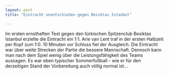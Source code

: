 ```yaml
---
layout: post
title: "Eintracht unentschieden gegen Besiktas Istanbul"

---
```


Im ersten ernsthaften Test gegen den türkischen Spitzenclub Besiktas Istanbul erzielte die Eintracht ein 1:1. Arie van Lent traf in der ersten Halbzeit per Kopf zum 1:0. 10 Minuten vor Schluss fiel der Ausgleich. Die Eintracht war über weite Strecken der Partie die bessere Mannschaft. Dennoch kann man nach dem Spiel wenig über die Leistungsfähigkeit des Teams aussagen. Es war eben typischer Sommerfußball - wie er für den derzeitigen Stand der Vorbereitung auch völlig normal ist...


